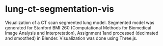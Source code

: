 # lung-ct-segmentation-vis
Visualization of a CT scan segmented lung model. Segmented model was generated for Stanford BMI 260 (Computational Methods for Biomedical Image Analysis and Interpretation), Assignment 1and processed (decimated and smoothed) in Blender. Visualization was done using Three.js.
